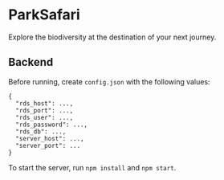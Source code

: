 # ParkSafari
Explore the biodiversity at the destination of your next journey.

## Backend
Before running, create `config.json` with the following values:
```
{
  "rds_host": ...,
  "rds_port": ...,
  "rds_user": ...,
  "rds_password": ...,
  "rds_db": ...,
  "server_host": ...,
  "server_port": ...
}
```

To start the server, run `npm install` and `npm start`.